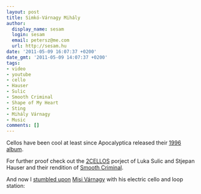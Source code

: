 ```yaml
---
layout: post
title: Simkó-Várnagy Mihály
author:
  display_name: sesam
  login: sesam
  email: petersz@me.com
  url: http://sesam.hu
date: '2011-05-09 16:07:37 +0200'
date_gmt: '2011-05-09 14:07:37 +0200'
tags:
- video
- youtube
- cello
- Hauser
- Sulic
- Smooth Criminal
- Shape of My Heart
- Sting
- Mihály Várnagy
- Music
comments: []
---
```


Cellos have been cool at least since Apocalyptica released their [1996 album](http://en.wikipedia.org/wiki/Plays_Metallica_by_Four_Cellos).

For further proof check out the [2CELLOS](http://www.2cellos.com) porject of Luka Sulic and Stjepan Hauser and their rendition of [Smooth Criminal](http://www.youtube.com/watch?v=OlVbEclPj4c).

And now I [stumbled upon](http://primetimeofmylife.tumblr.com/post/5331369043/shape-of-stings-heart-on-cello-based-on) [Misi Várnagy](http://www.youtube.com/user/MrBassdoktor) with his electric cello and loop station:
